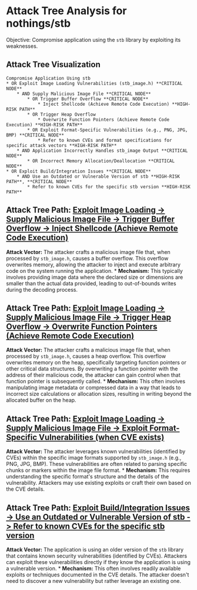 # Attack Tree Analysis for nothings/stb

Objective: Compromise application using the `stb` library by exploiting its weaknesses.

## Attack Tree Visualization

```
Compromise Application Using stb
* OR Exploit Image Loading Vulnerabilities (stb_image.h) **CRITICAL NODE**
    * AND Supply Malicious Image File **CRITICAL NODE**
        * OR Trigger Buffer Overflow **CRITICAL NODE**
            * Inject Shellcode (Achieve Remote Code Execution) **HIGH-RISK PATH**
        * OR Trigger Heap Overflow
            * Overwrite Function Pointers (Achieve Remote Code Execution) **HIGH-RISK PATH**
        * OR Exploit Format-Specific Vulnerabilities (e.g., PNG, JPG, BMP) **CRITICAL NODE**
            * Refer to known CVEs and format specifications for specific attack vectors **HIGH-RISK PATH**
    * AND Application Incorrectly Handles stb_image Output **CRITICAL NODE**
        * OR Incorrect Memory Allocation/Deallocation **CRITICAL NODE**
* OR Exploit Build/Integration Issues **CRITICAL NODE**
    * AND Use an Outdated or Vulnerable Version of stb **HIGH-RISK PATH**, **CRITICAL NODE**
        * Refer to known CVEs for the specific stb version **HIGH-RISK PATH**
```


## Attack Tree Path: [Exploit Image Loading -> Supply Malicious Image File -> Trigger Buffer Overflow -> Inject Shellcode (Achieve Remote Code Execution)](./attack_tree_paths/exploit_image_loading_-_supply_malicious_image_file_-_trigger_buffer_overflow_-_inject_shellcode__ac_fc1bd2bc.md)

**Attack Vector:** The attacker crafts a malicious image file that, when processed by `stb_image.h`, causes a buffer overflow. This overflow overwrites memory, allowing the attacker to inject and execute arbitrary code on the system running the application.
    * **Mechanism:** This typically involves providing image data where the declared size or dimensions are smaller than the actual data provided, leading to out-of-bounds writes during the decoding process.

## Attack Tree Path: [Exploit Image Loading -> Supply Malicious Image File -> Trigger Heap Overflow -> Overwrite Function Pointers (Achieve Remote Code Execution)](./attack_tree_paths/exploit_image_loading_-_supply_malicious_image_file_-_trigger_heap_overflow_-_overwrite_function_poi_d75b95c7.md)

**Attack Vector:** The attacker crafts a malicious image file that, when processed by `stb_image.h`, causes a heap overflow. This overflow overwrites memory on the heap, specifically targeting function pointers or other critical data structures. By overwriting a function pointer with the address of their malicious code, the attacker can gain control when that function pointer is subsequently called.
    * **Mechanism:** This often involves manipulating image metadata or compressed data in a way that leads to incorrect size calculations or allocation sizes, resulting in writing beyond the allocated buffer on the heap.

## Attack Tree Path: [Exploit Image Loading -> Supply Malicious Image File -> Exploit Format-Specific Vulnerabilities (when CVE exists)](./attack_tree_paths/exploit_image_loading_-_supply_malicious_image_file_-_exploit_format-specific_vulnerabilities__when__54ba6b38.md)

**Attack Vector:** The attacker leverages known vulnerabilities (identified by CVEs) within the specific image formats supported by `stb_image.h` (e.g., PNG, JPG, BMP). These vulnerabilities are often related to parsing specific chunks or markers within the image file format.
    * **Mechanism:** This requires understanding the specific format's structure and the details of the vulnerability. Attackers may use existing exploits or craft their own based on the CVE details.

## Attack Tree Path: [Exploit Build/Integration Issues -> Use an Outdated or Vulnerable Version of stb -> Refer to known CVEs for the specific stb version](./attack_tree_paths/exploit_buildintegration_issues_-_use_an_outdated_or_vulnerable_version_of_stb_-_refer_to_known_cves_4d392072.md)

**Attack Vector:** The application is using an older version of the `stb` library that contains known security vulnerabilities (identified by CVEs). Attackers can exploit these vulnerabilities directly if they know the application is using a vulnerable version.
    * **Mechanism:** This often involves readily available exploits or techniques documented in the CVE details. The attacker doesn't need to discover a new vulnerability but rather leverage an existing one.


